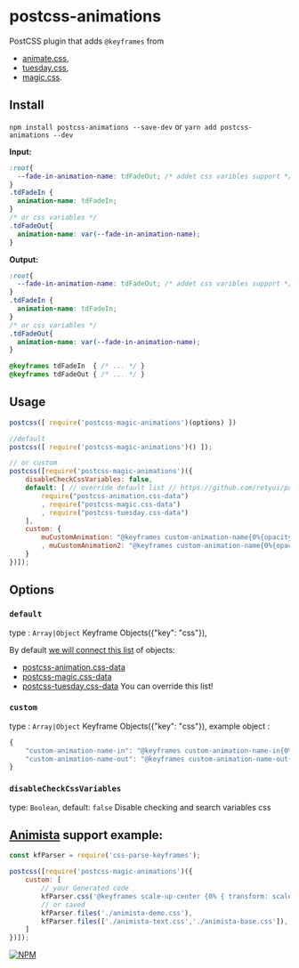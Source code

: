 # postcss-animations
PostCSS plugin that adds `@keyframes` from 

- [animate.css](https://daneden.github.io/animate.css/), 
- [tuesday.css](https://shakrmedia.github.io/tuesday/),
- [magic.css](https://minimamente.com/example/magic_animations/).

## Install
`npm install postcss-animations --save-dev` or `yarn add postcss-animations --dev`

**Input:**
```css
:root{
  --fade-in-animation-name: tdFadeOut; /* addet css varibles support */
}
.tdFadeIn {
  animation-name: tdFadeIn;
}
/* or css variables */
.tdFadeOut{
  animation-name: var(--fade-in-animation-name);
}
```

**Output:**
```css
:root{
  --fade-in-animation-name: tdFadeOut; /* addet css varibles support */
}
.tdFadeIn {
  animation-name: tdFadeIn;
}
/* or css variables */
.tdFadeOut{
  animation-name: var(--fade-in-animation-name);
}

@keyframes tdFadeIn  { /* ... */ }
@keyframes tdFadeOut { /* ... */ }
```

## Usage
```javascript
postcss([ require('postcss-magic-animations')(options) ])

//default
postcss([ require('postcss-magic-animations')() ]);

// or custom
postcss([require('postcss-magic-animations')({
	disableCheckCssVariables: false,
	default: [ // override default list // https://github.com/retyui/postcss-animations/blob/master/index.js#L3-L7
		require("postcss-animation.css-data")
		, require("postcss-magic.css-data")
		, require("postcss-tuesday.css-data")
	],
	custom: {
		muCustomAnimation: "@keyframes custom-animation-name{0%{opacity:0;}100%{opacity:1;}}"
		, muCustomAnimation2: "@keyframes custom-animation-name{0%{opacity:1;}100%{opacity:0;}}"
	}
})]);
```
## Options

### `default`
type : `Array|Object` Keyframe Objects({"key": "css"}), 

By default [we will connect this list](https://github.com/retyui/postcss-animations/blob/master/index.js#L3-L7) of objects:
- [postcss-animation.css-data](https://github.com/retyui/postcss-animation.css-data)
- [postcss-magic.css-data](https://github.com/retyui/postcss-magic.css-data)
- [postcss-tuesday.css-data](https://github.com/retyui/postcss-tuesday.css-data)
You can override this list!

### `custom`
type : `Array|Object` Keyframe Objects({"key": "css"}), 
example object :  
```javascript
{
	"custom-animation-name-in": "@keyframes custom-animation-name-in{0%{opacity:0;}100%{opacity:1;}}"
	"custom-animation-name-out": "@keyframes custom-animation-name-out{0%{opacity:1;}100%{opacity:0;}}"
}
```

### `disableCheckCssVariables`
type: `Boolean`, 
default: `false`
Disable checking and search variables css



## [Animista](http://animista.net) support example:
```javascript
const kfParser = require('css-parse-keyframes');

postcss([require('postcss-magic-animations')({
	custom: [
		// your Generated code
		kfParser.css('@keyframes scale-up-center {0% { transform: scale(0.5); } 100% { transform: scale(1); }}'), 
		// or saved 
		kfParser.files('./animista-demo.css'),                      
		kfParser.files(['./animista-text.css','./animista-base.css']),
	]
})]);
```

[![NPM](https://nodei.co/npm-dl/postcss-animations.png?height=3)](https://nodei.co/npm/postcss-animations/)
